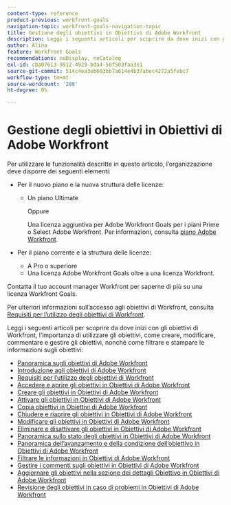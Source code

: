 ```yaml
---
content-type: reference
product-previous: workfront-goals
navigation-topic: workfront-goals-navigation-topic
title: Gestione degli obiettivi in Obiettivi di Adobe Workfront
description: Leggi i seguenti articoli per scoprire da dove inizi con gli obiettivi di Workfront, l’importanza di utilizzare gli obiettivi, come creare, modificare, commentare e gestire gli obiettivi, nonché come filtrare e stampare le informazioni sugli obiettivi
author: Alina
feature: Workfront Goals
recommendations: noDisplay, noCatalog
exl-id: cba07613-9912-4929-bda4-50f503faa3e1
source-git-commit: 514c4ea3eb603bb7a614e4b37abec4272a5febc7
workflow-type: tm+mt
source-wordcount: '288'
ht-degree: 0%

---
```


# Gestione degli obiettivi in Obiettivi di Adobe Workfront

Per utilizzare le funzionalità descritte in questo articolo, l’organizzazione deve disporre dei seguenti elementi:

* Per il nuovo piano e la nuova struttura delle licenze:

   * Un piano Ultimate

     Oppure

     Una licenza aggiuntiva per Adobe Workfront Goals per i piani Prime o Select Adobe Workfront. Per informazioni, consulta [piano Adobe Workfront](https://www.workfront.com/plans).

* Per il piano corrente e la struttura delle licenze:

   * A Pro o superiore
   * Una licenza Adobe Workfront Goals oltre a una licenza Workfront.

Contatta il tuo account manager Workfront per saperne di più su una licenza Workfront Goals.

Per ulteriori informazioni sull’accesso agli obiettivi di Workfront, consulta [Requisiti per l’utilizzo degli obiettivi di Workfront](/help/quicksilver/workfront-goals/goal-management/access-needed-for-wf-goals.md).

Leggi i seguenti articoli per scoprire da dove inizi con gli obiettivi di Workfront, l’importanza di utilizzare gli obiettivi, come creare, modificare, commentare e gestire gli obiettivi, nonché come filtrare e stampare le informazioni sugli obiettivi:

* [Panoramica sugli obiettivi di Adobe Workfront](../../workfront-goals/goal-management/wf-goals-overview.md)
* [Introduzione agli obiettivi di Adobe Workfront](../../workfront-goals/goal-management/getting-started-with-wf-goals.md)
* [Requisiti per l’utilizzo degli obiettivi di Workfront](../../workfront-goals/goal-management/access-needed-for-wf-goals.md)
* [Accedere e aprire gli obiettivi in Obiettivi di Adobe Workfront](../../workfront-goals/goal-management/access-goals-in-wf-goals.md)
* [Creare gli obiettivi in Obiettivi di Adobe Workfront](../../workfront-goals/goal-management/create-goals.md)
* [Attivare gli obiettivi in Obiettivi di Adobe Workfront](../../workfront-goals/goal-management/activate-goals.md)
* [Copia obiettivi in Obiettivi di Adobe Workfront](../../workfront-goals/goal-management/copy-goals.md)
* [Chiudere e riaprire gli obiettivi in Obiettivi di Adobe Workfront](../../workfront-goals/goal-management/close-and-reopen-goals.md)
* [Modificare gli obiettivi in Obiettivi di Adobe Workfront](../../workfront-goals/goal-management/edit-goals.md)
* [Eliminare e disattivare gli obiettivi in Obiettivi di Adobe Workfront](../../workfront-goals/goal-management/delete-and-deactivate-goals.md)
* [Panoramica sullo stato degli obiettivi in Obiettivi di Adobe Workfront](../../workfront-goals/goal-management/goal-status-overview.md)
* [Panoramica dell’avanzamento e della condizione dell’obiettivo in Obiettivi di Adobe Workfront](../../workfront-goals/goal-management/calculate-goal-progress.md)
* [Filtrare le informazioni in Obiettivi di Adobe Workfront](../../workfront-goals/goal-management/filter-information-wf-goals.md)
* [Gestire i commenti sugli obiettivi in Obiettivi di Adobe Workfront](../../workfront-goals/goal-management/manage-goal-comments.md)
* [Aggiornare gli obiettivi nella sezione dei dettagli Obiettivo in Obiettivi di Adobe Workfront](../../workfront-goals/goal-management/update-goals-in-goal-details-panel.md)
* [Revisione degli obiettivi in caso di problemi in Obiettivi di Adobe Workfront](../../workfront-goals/goal-management/view-in-trouble-goals.md)
